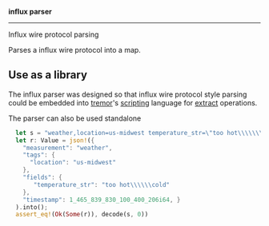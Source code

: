 
**influx parser**

---

Influx wire protocol parsing

Parses a influx wire protocol into a map.

## Use as a library

The influx parser was designed so that influx wire protocol style parsing could be embedded into [tremor](https://www.tremor.rs)'s [scripting](https://www.tremor.rs/docs/tremor-script/index) language for [extract](https://www.tremor.rs/docs/tremor-script/extractors/influx) operations.

The parser can also be used standalone

```rust
  let s = "weather,location=us-midwest temperature_str=\"too hot\\\\\\\\\\cold\" 1465839830100400206";
  let r: Value = json!({
    "measurement": "weather",
    "tags": {
      "location": "us-midwest"
    },
    "fields": {
       "temperature_str": "too hot\\\\\\cold"
    },
    "timestamp": 1_465_839_830_100_400_206i64, }
  ).into();
  assert_eq!(Ok(Some(r)), decode(s, 0))
```
